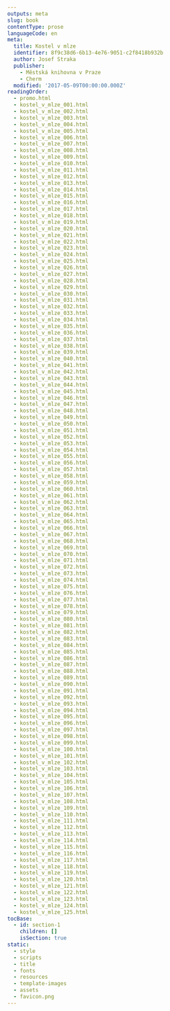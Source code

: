 ```yaml
---
outputs: meta
slug: book
contentType: prose
languageCode: en
meta:
  title: Kostel v mlze
  identifier: 8f9c38d6-6b13-4e76-9051-c2f8418b932b
  author: Josef Straka
  publisher:
    - Městská knihovna v Praze
    - Cherm
  modified: '2017-05-09T00:00:00.000Z'
readingOrder:
  - promo.html
  - kostel_v_mlze_001.html
  - kostel_v_mlze_002.html
  - kostel_v_mlze_003.html
  - kostel_v_mlze_004.html
  - kostel_v_mlze_005.html
  - kostel_v_mlze_006.html
  - kostel_v_mlze_007.html
  - kostel_v_mlze_008.html
  - kostel_v_mlze_009.html
  - kostel_v_mlze_010.html
  - kostel_v_mlze_011.html
  - kostel_v_mlze_012.html
  - kostel_v_mlze_013.html
  - kostel_v_mlze_014.html
  - kostel_v_mlze_015.html
  - kostel_v_mlze_016.html
  - kostel_v_mlze_017.html
  - kostel_v_mlze_018.html
  - kostel_v_mlze_019.html
  - kostel_v_mlze_020.html
  - kostel_v_mlze_021.html
  - kostel_v_mlze_022.html
  - kostel_v_mlze_023.html
  - kostel_v_mlze_024.html
  - kostel_v_mlze_025.html
  - kostel_v_mlze_026.html
  - kostel_v_mlze_027.html
  - kostel_v_mlze_028.html
  - kostel_v_mlze_029.html
  - kostel_v_mlze_030.html
  - kostel_v_mlze_031.html
  - kostel_v_mlze_032.html
  - kostel_v_mlze_033.html
  - kostel_v_mlze_034.html
  - kostel_v_mlze_035.html
  - kostel_v_mlze_036.html
  - kostel_v_mlze_037.html
  - kostel_v_mlze_038.html
  - kostel_v_mlze_039.html
  - kostel_v_mlze_040.html
  - kostel_v_mlze_041.html
  - kostel_v_mlze_042.html
  - kostel_v_mlze_043.html
  - kostel_v_mlze_044.html
  - kostel_v_mlze_045.html
  - kostel_v_mlze_046.html
  - kostel_v_mlze_047.html
  - kostel_v_mlze_048.html
  - kostel_v_mlze_049.html
  - kostel_v_mlze_050.html
  - kostel_v_mlze_051.html
  - kostel_v_mlze_052.html
  - kostel_v_mlze_053.html
  - kostel_v_mlze_054.html
  - kostel_v_mlze_055.html
  - kostel_v_mlze_056.html
  - kostel_v_mlze_057.html
  - kostel_v_mlze_058.html
  - kostel_v_mlze_059.html
  - kostel_v_mlze_060.html
  - kostel_v_mlze_061.html
  - kostel_v_mlze_062.html
  - kostel_v_mlze_063.html
  - kostel_v_mlze_064.html
  - kostel_v_mlze_065.html
  - kostel_v_mlze_066.html
  - kostel_v_mlze_067.html
  - kostel_v_mlze_068.html
  - kostel_v_mlze_069.html
  - kostel_v_mlze_070.html
  - kostel_v_mlze_071.html
  - kostel_v_mlze_072.html
  - kostel_v_mlze_073.html
  - kostel_v_mlze_074.html
  - kostel_v_mlze_075.html
  - kostel_v_mlze_076.html
  - kostel_v_mlze_077.html
  - kostel_v_mlze_078.html
  - kostel_v_mlze_079.html
  - kostel_v_mlze_080.html
  - kostel_v_mlze_081.html
  - kostel_v_mlze_082.html
  - kostel_v_mlze_083.html
  - kostel_v_mlze_084.html
  - kostel_v_mlze_085.html
  - kostel_v_mlze_086.html
  - kostel_v_mlze_087.html
  - kostel_v_mlze_088.html
  - kostel_v_mlze_089.html
  - kostel_v_mlze_090.html
  - kostel_v_mlze_091.html
  - kostel_v_mlze_092.html
  - kostel_v_mlze_093.html
  - kostel_v_mlze_094.html
  - kostel_v_mlze_095.html
  - kostel_v_mlze_096.html
  - kostel_v_mlze_097.html
  - kostel_v_mlze_098.html
  - kostel_v_mlze_099.html
  - kostel_v_mlze_100.html
  - kostel_v_mlze_101.html
  - kostel_v_mlze_102.html
  - kostel_v_mlze_103.html
  - kostel_v_mlze_104.html
  - kostel_v_mlze_105.html
  - kostel_v_mlze_106.html
  - kostel_v_mlze_107.html
  - kostel_v_mlze_108.html
  - kostel_v_mlze_109.html
  - kostel_v_mlze_110.html
  - kostel_v_mlze_111.html
  - kostel_v_mlze_112.html
  - kostel_v_mlze_113.html
  - kostel_v_mlze_114.html
  - kostel_v_mlze_115.html
  - kostel_v_mlze_116.html
  - kostel_v_mlze_117.html
  - kostel_v_mlze_118.html
  - kostel_v_mlze_119.html
  - kostel_v_mlze_120.html
  - kostel_v_mlze_121.html
  - kostel_v_mlze_122.html
  - kostel_v_mlze_123.html
  - kostel_v_mlze_124.html
  - kostel_v_mlze_125.html
tocBase:
  - id: section-1
    children: []
    isSection: true
static:
  - style
  - scripts
  - title
  - fonts
  - resources
  - template-images
  - assets
  - favicon.png
---
```

